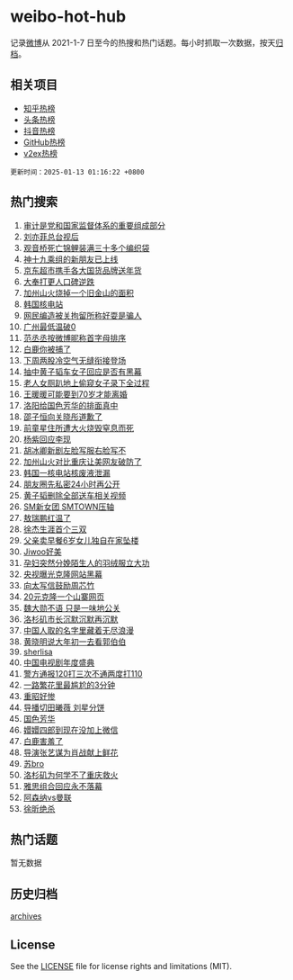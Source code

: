 # weibo-hot-hub

记录[微博](https://www.weibo.com)从 2021-1-7 日至今的热搜和热门话题。每小时抓取一次数据，按天[归档](archives)。

## 相关项目

- [知乎热榜](https://github.com/snaildev/zhihu-hot-hub)
- [头条热榜](https://github.com/snaildev/toutiao-hot-hub)
- [抖音热榜](https://github.com/snaildev/douyin-hot-hub)
- [GitHub热榜](https://github.com/snaildev/github-hot-hub)
- [v2ex热榜](https://github.com/snaildev/v2ex-hot-hub)


`更新时间：2025-01-13 01:16:22 +0800`

## 热门搜索

1. [审计是党和国家监督体系的重要组成部分](https://m.weibo.cn/search?containerid=100103type%3D1%26t%3D10%26q%3D%23%E5%AE%A1%E8%AE%A1%E6%98%AF%E5%85%9A%E5%92%8C%E5%9B%BD%E5%AE%B6%E7%9B%91%E7%9D%A3%E4%BD%93%E7%B3%BB%E7%9A%84%E9%87%8D%E8%A6%81%E7%BB%84%E6%88%90%E9%83%A8%E5%88%86%23&stream_entry_id=51&isnewpage=1&extparam=seat%3D1%26c_type%3D51%26pos%3D0%26cate%3D10103%26q%3D%2523%25E5%25AE%25A1%25E8%25AE%25A1%25E6%2598%25AF%25E5%2585%259A%25E5%2592%258C%25E5%259B%25BD%25E5%25AE%25B6%25E7%259B%2591%25E7%259D%25A3%25E4%25BD%2593%25E7%25B3%25BB%25E7%259A%2584%25E9%2587%258D%25E8%25A6%2581%25E7%25BB%2584%25E6%2588%2590%25E9%2583%25A8%25E5%2588%2586%2523%26dgr%3D0%26filter_type%3Drealtimehot%26stream_entry_id%3D51%26display_time%3D1736702181%26pre_seqid%3D17367021819010637185132)
1. [刘亦菲总台视后](https://m.weibo.cn/search?containerid=100103type%3D1%26t%3D10%26q%3D%23%E5%88%98%E4%BA%A6%E8%8F%B2%E6%80%BB%E5%8F%B0%E8%A7%86%E5%90%8E%23&stream_entry_id=31&isnewpage=1&extparam=seat%3D1%26flag%3D2%26filter_type%3Drealtimehot%26lcate%3D5001%26c_type%3D31%26band_rank%3D1%26pos%3D0%26cate%3D5001%26q%3D%2523%25E5%2588%2598%25E4%25BA%25A6%25E8%258F%25B2%25E6%2580%25BB%25E5%258F%25B0%25E8%25A7%2586%25E5%2590%258E%2523%26dgr%3D0%26realpos%3D1%26stream_entry_id%3D31%26display_time%3D1736702181%26pre_seqid%3D17367021819010637185132)
1. [观音桥死亡锦鲤装满三十多个编织袋](https://m.weibo.cn/search?containerid=100103type%3D1%26t%3D10%26q%3D%23%E8%A7%82%E9%9F%B3%E6%A1%A5%E6%AD%BB%E4%BA%A1%E9%94%A6%E9%B2%A4%E8%A3%85%E6%BB%A1%E4%B8%89%E5%8D%81%E5%A4%9A%E4%B8%AA%E7%BC%96%E7%BB%87%E8%A2%8B%23&stream_entry_id=31&isnewpage=1&extparam=seat%3D1%26flag%3D0%26filter_type%3Drealtimehot%26lcate%3D5001%26c_type%3D31%26band_rank%3D2%26pos%3D1%26cate%3D5001%26q%3D%2523%25E8%25A7%2582%25E9%259F%25B3%25E6%25A1%25A5%25E6%25AD%25BB%25E4%25BA%25A1%25E9%2594%25A6%25E9%25B2%25A4%25E8%25A3%2585%25E6%25BB%25A1%25E4%25B8%2589%25E5%258D%2581%25E5%25A4%259A%25E4%25B8%25AA%25E7%25BC%2596%25E7%25BB%2587%25E8%25A2%258B%2523%26dgr%3D0%26realpos%3D2%26stream_entry_id%3D31%26display_time%3D1736702181%26pre_seqid%3D17367021819010637185132)
1. [神十九乘组的新朋友已上线](https://m.weibo.cn/search?containerid=100103type%3D1%26t%3D10%26q%3D%23%E7%A5%9E%E5%8D%81%E4%B9%9D%E4%B9%98%E7%BB%84%E7%9A%84%E6%96%B0%E6%9C%8B%E5%8F%8B%E5%B7%B2%E4%B8%8A%E7%BA%BF%23&stream_entry_id=31&isnewpage=1&extparam=seat%3D1%26flag%3D0%26filter_type%3Drealtimehot%26lcate%3D5001%26c_type%3D31%26band_rank%3D3%26pos%3D2%26cate%3D5001%26q%3D%2523%25E7%25A5%259E%25E5%258D%2581%25E4%25B9%259D%25E4%25B9%2598%25E7%25BB%2584%25E7%259A%2584%25E6%2596%25B0%25E6%259C%258B%25E5%258F%258B%25E5%25B7%25B2%25E4%25B8%258A%25E7%25BA%25BF%2523%26dgr%3D0%26realpos%3D3%26stream_entry_id%3D31%26display_time%3D1736702181%26pre_seqid%3D17367021819010637185132)
1. [京东超市携手各大国货品牌送年货](https://m.weibo.cn/search?containerid=100103type%3D1%26t%3D10%26q%3D%23%E4%BA%AC%E4%B8%9C%E8%B6%85%E5%B8%82%E6%90%BA%E6%89%8B%E5%90%84%E5%A4%A7%E5%9B%BD%E8%B4%A7%E5%93%81%E7%89%8C%E9%80%81%E5%B9%B4%E8%B4%A7%23&stream_entry_id=31&isnewpage=1&extparam=seat%3D1%26band_rank%3D4%26stream_entry_id%3D31%26filter_type%3Drealtimehot%26lcate%3D5001%26c_type%3D31%26is_ad_pos%3D1%26pos%3D3%26cate%3D5001%26q%3D%2523%25E4%25BA%25AC%25E4%25B8%259C%25E8%25B6%2585%25E5%25B8%2582%25E6%2590%25BA%25E6%2589%258B%25E5%2590%2584%25E5%25A4%25A7%25E5%259B%25BD%25E8%25B4%25A7%25E5%2593%2581%25E7%2589%258C%25E9%2580%2581%25E5%25B9%25B4%25E8%25B4%25A7%2523%26dgr%3D0%26topic_ad%3D1%26adid%3D272553%26display_time%3D1736702181%26pre_seqid%3D17367021819010637185132)
1. [大奉打更人口碑逆跌](https://m.weibo.cn/search?containerid=100103type%3D1%26t%3D10%26q%3D%E5%A4%A7%E5%A5%89%E6%89%93%E6%9B%B4%E4%BA%BA%E5%8F%A3%E7%A2%91%E9%80%86%E8%B7%8C&stream_entry_id=31&isnewpage=1&extparam=seat%3D1%26flag%3D0%26filter_type%3Drealtimehot%26lcate%3D5001%26c_type%3D31%26band_rank%3D4%26pos%3D4%26cate%3D5001%26q%3D%25E5%25A4%25A7%25E5%25A5%2589%25E6%2589%2593%25E6%259B%25B4%25E4%25BA%25BA%25E5%258F%25A3%25E7%25A2%2591%25E9%2580%2586%25E8%25B7%258C%26dgr%3D0%26realpos%3D4%26stream_entry_id%3D31%26display_time%3D1736702181%26pre_seqid%3D17367021819010637185132)
1. [加州山火烧掉一个旧金山的面积](https://m.weibo.cn/search?containerid=100103type%3D1%26t%3D10%26q%3D%23%E5%8A%A0%E5%B7%9E%E5%B1%B1%E7%81%AB%E7%83%A7%E6%8E%89%E4%B8%80%E4%B8%AA%E6%97%A7%E9%87%91%E5%B1%B1%E7%9A%84%E9%9D%A2%E7%A7%AF%23&stream_entry_id=31&isnewpage=1&extparam=seat%3D1%26flag%3D0%26filter_type%3Drealtimehot%26lcate%3D5001%26c_type%3D31%26band_rank%3D5%26pos%3D5%26cate%3D5001%26q%3D%2523%25E5%258A%25A0%25E5%25B7%259E%25E5%25B1%25B1%25E7%2581%25AB%25E7%2583%25A7%25E6%258E%2589%25E4%25B8%2580%25E4%25B8%25AA%25E6%2597%25A7%25E9%2587%2591%25E5%25B1%25B1%25E7%259A%2584%25E9%259D%25A2%25E7%25A7%25AF%2523%26dgr%3D0%26realpos%3D5%26stream_entry_id%3D31%26display_time%3D1736702181%26pre_seqid%3D17367021819010637185132)
1. [韩国核电站](https://m.weibo.cn/search?containerid=100103type%3D1%26t%3D10%26q%3D%E9%9F%A9%E5%9B%BD%E6%A0%B8%E7%94%B5%E7%AB%99&stream_entry_id=31&isnewpage=1&extparam=seat%3D1%26flag%3D2%26filter_type%3Drealtimehot%26lcate%3D5001%26c_type%3D31%26band_rank%3D6%26pos%3D6%26cate%3D5001%26q%3D%25E9%259F%25A9%25E5%259B%25BD%25E6%25A0%25B8%25E7%2594%25B5%25E7%25AB%2599%26dgr%3D0%26realpos%3D6%26stream_entry_id%3D31%26display_time%3D1736702181%26pre_seqid%3D17367021819010637185132)
1. [网民编造被关拘留所称好耍是骗人](https://m.weibo.cn/search?containerid=100103type%3D1%26t%3D10%26q%3D%23%E7%BD%91%E6%B0%91%E7%BC%96%E9%80%A0%E8%A2%AB%E5%85%B3%E6%8B%98%E7%95%99%E6%89%80%E7%A7%B0%E5%A5%BD%E8%80%8D%E6%98%AF%E9%AA%97%E4%BA%BA%23&stream_entry_id=31&isnewpage=1&extparam=seat%3D1%26band_rank%3D7%26filter_type%3Drealtimehot%26lcate%3D5001%26c_type%3D31%26stream_entry_id%3D31%26pos%3D7%26cate%3D5001%26q%3D%2523%25E7%25BD%2591%25E6%25B0%2591%25E7%25BC%2596%25E9%2580%25A0%25E8%25A2%25AB%25E5%2585%25B3%25E6%258B%2598%25E7%2595%2599%25E6%2589%2580%25E7%25A7%25B0%25E5%25A5%25BD%25E8%2580%258D%25E6%2598%25AF%25E9%25AA%2597%25E4%25BA%25BA%2523%26dgr%3D0%26is_ad_pos%3D1%26adid%3D272420%26display_time%3D1736702181%26pre_seqid%3D17367021819010637185132)
1. [广州最低温破0](https://m.weibo.cn/search?containerid=100103type%3D1%26t%3D10%26q%3D%23%E5%B9%BF%E5%B7%9E%E6%9C%80%E4%BD%8E%E6%B8%A9%E7%A0%B40%23&stream_entry_id=31&isnewpage=1&extparam=seat%3D1%26flag%3D0%26filter_type%3Drealtimehot%26lcate%3D5001%26c_type%3D31%26band_rank%3D7%26pos%3D8%26cate%3D5001%26q%3D%2523%25E5%25B9%25BF%25E5%25B7%259E%25E6%259C%2580%25E4%25BD%258E%25E6%25B8%25A9%25E7%25A0%25B40%2523%26dgr%3D0%26realpos%3D7%26stream_entry_id%3D31%26display_time%3D1736702181%26pre_seqid%3D17367021819010637185132)
1. [范丞丞按微博昵称首字母排序](https://m.weibo.cn/search?containerid=100103type%3D1%26t%3D10%26q%3D%23%E8%8C%83%E4%B8%9E%E4%B8%9E%E6%8C%89%E5%BE%AE%E5%8D%9A%E6%98%B5%E7%A7%B0%E9%A6%96%E5%AD%97%E6%AF%8D%E6%8E%92%E5%BA%8F%23&stream_entry_id=31&isnewpage=1&extparam=seat%3D1%26flag%3D2%26filter_type%3Drealtimehot%26lcate%3D5001%26c_type%3D31%26band_rank%3D8%26pos%3D9%26cate%3D5001%26q%3D%2523%25E8%258C%2583%25E4%25B8%259E%25E4%25B8%259E%25E6%258C%2589%25E5%25BE%25AE%25E5%258D%259A%25E6%2598%25B5%25E7%25A7%25B0%25E9%25A6%2596%25E5%25AD%2597%25E6%25AF%258D%25E6%258E%2592%25E5%25BA%258F%2523%26dgr%3D0%26realpos%3D8%26stream_entry_id%3D31%26display_time%3D1736702181%26pre_seqid%3D17367021819010637185132)
1. [白鹿你被捕了](https://m.weibo.cn/search?containerid=100103type%3D1%26t%3D10%26q%3D%23%E7%99%BD%E9%B9%BF%E4%BD%A0%E8%A2%AB%E6%8D%95%E4%BA%86%23&stream_entry_id=31&isnewpage=1&extparam=seat%3D1%26flag%3D1%26filter_type%3Drealtimehot%26lcate%3D5001%26c_type%3D31%26band_rank%3D9%26pos%3D10%26cate%3D5001%26q%3D%2523%25E7%2599%25BD%25E9%25B9%25BF%25E4%25BD%25A0%25E8%25A2%25AB%25E6%258D%2595%25E4%25BA%2586%2523%26dgr%3D0%26realpos%3D9%26stream_entry_id%3D31%26display_time%3D1736702181%26pre_seqid%3D17367021819010637185132)
1. [下周两股冷空气无缝衔接登场](https://m.weibo.cn/search?containerid=100103type%3D1%26t%3D10%26q%3D%23%E4%B8%8B%E5%91%A8%E4%B8%A4%E8%82%A1%E5%86%B7%E7%A9%BA%E6%B0%94%E6%97%A0%E7%BC%9D%E8%A1%94%E6%8E%A5%E7%99%BB%E5%9C%BA%23&stream_entry_id=31&isnewpage=1&extparam=seat%3D1%26flag%3D1%26filter_type%3Drealtimehot%26lcate%3D5001%26c_type%3D31%26band_rank%3D10%26pos%3D11%26cate%3D5001%26q%3D%2523%25E4%25B8%258B%25E5%2591%25A8%25E4%25B8%25A4%25E8%2582%25A1%25E5%2586%25B7%25E7%25A9%25BA%25E6%25B0%2594%25E6%2597%25A0%25E7%25BC%259D%25E8%25A1%2594%25E6%258E%25A5%25E7%2599%25BB%25E5%259C%25BA%2523%26dgr%3D0%26realpos%3D10%26stream_entry_id%3D31%26display_time%3D1736702181%26pre_seqid%3D17367021819010637185132)
1. [抽中黄子韬车女子回应是否有黑幕](https://m.weibo.cn/search?containerid=100103type%3D1%26t%3D10%26q%3D%23%E6%8A%BD%E4%B8%AD%E9%BB%84%E5%AD%90%E9%9F%AC%E8%BD%A6%E5%A5%B3%E5%AD%90%E5%9B%9E%E5%BA%94%E6%98%AF%E5%90%A6%E6%9C%89%E9%BB%91%E5%B9%95%23&stream_entry_id=31&isnewpage=1&extparam=seat%3D1%26flag%3D2%26filter_type%3Drealtimehot%26lcate%3D5001%26c_type%3D31%26band_rank%3D11%26pos%3D12%26cate%3D5001%26q%3D%2523%25E6%258A%25BD%25E4%25B8%25AD%25E9%25BB%2584%25E5%25AD%2590%25E9%259F%25AC%25E8%25BD%25A6%25E5%25A5%25B3%25E5%25AD%2590%25E5%259B%259E%25E5%25BA%2594%25E6%2598%25AF%25E5%2590%25A6%25E6%259C%2589%25E9%25BB%2591%25E5%25B9%2595%2523%26dgr%3D0%26realpos%3D11%26stream_entry_id%3D31%26display_time%3D1736702181%26pre_seqid%3D17367021819010637185132)
1. [老人女厕趴地上偷窥女子录下全过程](https://m.weibo.cn/search?containerid=100103type%3D1%26t%3D10%26q%3D%23%E8%80%81%E4%BA%BA%E5%A5%B3%E5%8E%95%E8%B6%B4%E5%9C%B0%E4%B8%8A%E5%81%B7%E7%AA%A5%E5%A5%B3%E5%AD%90%E5%BD%95%E4%B8%8B%E5%85%A8%E8%BF%87%E7%A8%8B%23&stream_entry_id=31&isnewpage=1&extparam=seat%3D1%26flag%3D0%26filter_type%3Drealtimehot%26lcate%3D5001%26c_type%3D31%26band_rank%3D12%26pos%3D13%26cate%3D5001%26q%3D%2523%25E8%2580%2581%25E4%25BA%25BA%25E5%25A5%25B3%25E5%258E%2595%25E8%25B6%25B4%25E5%259C%25B0%25E4%25B8%258A%25E5%2581%25B7%25E7%25AA%25A5%25E5%25A5%25B3%25E5%25AD%2590%25E5%25BD%2595%25E4%25B8%258B%25E5%2585%25A8%25E8%25BF%2587%25E7%25A8%258B%2523%26dgr%3D0%26realpos%3D12%26stream_entry_id%3D31%26display_time%3D1736702181%26pre_seqid%3D17367021819010637185132)
1. [王暖暖可能要到70岁才能离婚](https://m.weibo.cn/search?containerid=100103type%3D1%26t%3D10%26q%3D%23%E7%8E%8B%E6%9A%96%E6%9A%96%E5%8F%AF%E8%83%BD%E8%A6%81%E5%88%B070%E5%B2%81%E6%89%8D%E8%83%BD%E7%A6%BB%E5%A9%9A%23&stream_entry_id=31&isnewpage=1&extparam=seat%3D1%26flag%3D0%26filter_type%3Drealtimehot%26lcate%3D5001%26c_type%3D31%26band_rank%3D13%26pos%3D14%26cate%3D5001%26q%3D%2523%25E7%258E%258B%25E6%259A%2596%25E6%259A%2596%25E5%258F%25AF%25E8%2583%25BD%25E8%25A6%2581%25E5%2588%25B070%25E5%25B2%2581%25E6%2589%258D%25E8%2583%25BD%25E7%25A6%25BB%25E5%25A9%259A%2523%26dgr%3D0%26realpos%3D13%26stream_entry_id%3D31%26display_time%3D1736702181%26pre_seqid%3D17367021819010637185132)
1. [洛阳给国色芳华的排面真中](https://m.weibo.cn/search?containerid=100103type%3D1%26t%3D10%26q%3D%23%E6%B4%9B%E9%98%B3%E7%BB%99%E5%9B%BD%E8%89%B2%E8%8A%B3%E5%8D%8E%E7%9A%84%E6%8E%92%E9%9D%A2%E7%9C%9F%E4%B8%AD%23&stream_entry_id=31&isnewpage=1&extparam=seat%3D1%26flag%3D1%26filter_type%3Drealtimehot%26lcate%3D5001%26c_type%3D31%26band_rank%3D14%26pos%3D15%26cate%3D5001%26q%3D%2523%25E6%25B4%259B%25E9%2598%25B3%25E7%25BB%2599%25E5%259B%25BD%25E8%2589%25B2%25E8%258A%25B3%25E5%258D%258E%25E7%259A%2584%25E6%258E%2592%25E9%259D%25A2%25E7%259C%259F%25E4%25B8%25AD%2523%26dgr%3D0%26realpos%3D14%26stream_entry_id%3D31%26display_time%3D1736702181%26pre_seqid%3D17367021819010637185132)
1. [邵子恒向关晓彤道歉了](https://m.weibo.cn/search?containerid=100103type%3D1%26t%3D10%26q%3D%23%E9%82%B5%E5%AD%90%E6%81%92%E5%90%91%E5%85%B3%E6%99%93%E5%BD%A4%E9%81%93%E6%AD%89%E4%BA%86%23&stream_entry_id=31&isnewpage=1&extparam=seat%3D1%26flag%3D2%26filter_type%3Drealtimehot%26lcate%3D5001%26c_type%3D31%26band_rank%3D15%26pos%3D16%26cate%3D5001%26q%3D%2523%25E9%2582%25B5%25E5%25AD%2590%25E6%2581%2592%25E5%2590%2591%25E5%2585%25B3%25E6%2599%2593%25E5%25BD%25A4%25E9%2581%2593%25E6%25AD%2589%25E4%25BA%2586%2523%26dgr%3D0%26realpos%3D15%26stream_entry_id%3D31%26display_time%3D1736702181%26pre_seqid%3D17367021819010637185132)
1. [前童星住所遭大火烧毁窒息而死](https://m.weibo.cn/search?containerid=100103type%3D1%26t%3D10%26q%3D%23%E5%89%8D%E7%AB%A5%E6%98%9F%E4%BD%8F%E6%89%80%E9%81%AD%E5%A4%A7%E7%81%AB%E7%83%A7%E6%AF%81%E7%AA%92%E6%81%AF%E8%80%8C%E6%AD%BB%23&stream_entry_id=31&isnewpage=1&extparam=seat%3D1%26flag%3D0%26filter_type%3Drealtimehot%26lcate%3D5001%26c_type%3D31%26band_rank%3D16%26pos%3D17%26cate%3D5001%26q%3D%2523%25E5%2589%258D%25E7%25AB%25A5%25E6%2598%259F%25E4%25BD%258F%25E6%2589%2580%25E9%2581%25AD%25E5%25A4%25A7%25E7%2581%25AB%25E7%2583%25A7%25E6%25AF%2581%25E7%25AA%2592%25E6%2581%25AF%25E8%2580%258C%25E6%25AD%25BB%2523%26dgr%3D0%26realpos%3D16%26stream_entry_id%3D31%26display_time%3D1736702181%26pre_seqid%3D17367021819010637185132)
1. [杨紫回应李现](https://m.weibo.cn/search?containerid=100103type%3D1%26t%3D10%26q%3D%23%E6%9D%A8%E7%B4%AB%E5%9B%9E%E5%BA%94%E6%9D%8E%E7%8E%B0%23&stream_entry_id=31&isnewpage=1&extparam=seat%3D1%26flag%3D0%26filter_type%3Drealtimehot%26lcate%3D5001%26c_type%3D31%26band_rank%3D17%26pos%3D18%26cate%3D5001%26q%3D%2523%25E6%259D%25A8%25E7%25B4%25AB%25E5%259B%259E%25E5%25BA%2594%25E6%259D%258E%25E7%258E%25B0%2523%26dgr%3D0%26realpos%3D17%26stream_entry_id%3D31%26display_time%3D1736702181%26pre_seqid%3D17367021819010637185132)
1. [胡冰卿新剧左脸写服右脸写不](https://m.weibo.cn/search?containerid=100103type%3D1%26t%3D10%26q%3D%E8%83%A1%E5%86%B0%E5%8D%BF%E6%96%B0%E5%89%A7%E5%B7%A6%E8%84%B8%E5%86%99%E6%9C%8D%E5%8F%B3%E8%84%B8%E5%86%99%E4%B8%8D&stream_entry_id=31&isnewpage=1&extparam=seat%3D1%26flag%3D1%26filter_type%3Drealtimehot%26lcate%3D5001%26c_type%3D31%26band_rank%3D18%26pos%3D19%26cate%3D5001%26q%3D%25E8%2583%25A1%25E5%2586%25B0%25E5%258D%25BF%25E6%2596%25B0%25E5%2589%25A7%25E5%25B7%25A6%25E8%2584%25B8%25E5%2586%2599%25E6%259C%258D%25E5%258F%25B3%25E8%2584%25B8%25E5%2586%2599%25E4%25B8%258D%26dgr%3D0%26realpos%3D18%26stream_entry_id%3D31%26display_time%3D1736702181%26pre_seqid%3D17367021819010637185132)
1. [加州山火对比重庆让美网友破防了](https://m.weibo.cn/search?containerid=100103type%3D1%26t%3D10%26q%3D%23%E5%8A%A0%E5%B7%9E%E5%B1%B1%E7%81%AB%E5%AF%B9%E6%AF%94%E9%87%8D%E5%BA%86%E8%AE%A9%E7%BE%8E%E7%BD%91%E5%8F%8B%E7%A0%B4%E9%98%B2%E4%BA%86%23&stream_entry_id=31&isnewpage=1&extparam=seat%3D1%26flag%3D0%26filter_type%3Drealtimehot%26lcate%3D5001%26c_type%3D31%26band_rank%3D19%26pos%3D20%26cate%3D5001%26q%3D%2523%25E5%258A%25A0%25E5%25B7%259E%25E5%25B1%25B1%25E7%2581%25AB%25E5%25AF%25B9%25E6%25AF%2594%25E9%2587%258D%25E5%25BA%2586%25E8%25AE%25A9%25E7%25BE%258E%25E7%25BD%2591%25E5%258F%258B%25E7%25A0%25B4%25E9%2598%25B2%25E4%25BA%2586%2523%26dgr%3D0%26realpos%3D19%26stream_entry_id%3D31%26display_time%3D1736702181%26pre_seqid%3D17367021819010637185132)
1. [韩国一核电站核废液泄漏](https://m.weibo.cn/search?containerid=100103type%3D1%26t%3D10%26q%3D%23%E9%9F%A9%E5%9B%BD%E4%B8%80%E6%A0%B8%E7%94%B5%E7%AB%99%E6%A0%B8%E5%BA%9F%E6%B6%B2%E6%B3%84%E6%BC%8F%23&stream_entry_id=31&isnewpage=1&extparam=seat%3D1%26flag%3D0%26filter_type%3Drealtimehot%26lcate%3D5001%26c_type%3D31%26band_rank%3D20%26pos%3D21%26cate%3D5001%26q%3D%2523%25E9%259F%25A9%25E5%259B%25BD%25E4%25B8%2580%25E6%25A0%25B8%25E7%2594%25B5%25E7%25AB%2599%25E6%25A0%25B8%25E5%25BA%259F%25E6%25B6%25B2%25E6%25B3%2584%25E6%25BC%258F%2523%26dgr%3D0%26realpos%3D20%26stream_entry_id%3D31%26display_time%3D1736702181%26pre_seqid%3D17367021819010637185132)
1. [朋友圈先私密24小时再公开](https://m.weibo.cn/search?containerid=100103type%3D1%26t%3D10%26q%3D%23%E6%9C%8B%E5%8F%8B%E5%9C%88%E5%85%88%E7%A7%81%E5%AF%8624%E5%B0%8F%E6%97%B6%E5%86%8D%E5%85%AC%E5%BC%80%23&stream_entry_id=31&isnewpage=1&extparam=seat%3D1%26flag%3D0%26filter_type%3Drealtimehot%26lcate%3D5001%26c_type%3D31%26band_rank%3D21%26pos%3D22%26cate%3D5001%26q%3D%2523%25E6%259C%258B%25E5%258F%258B%25E5%259C%2588%25E5%2585%2588%25E7%25A7%2581%25E5%25AF%258624%25E5%25B0%258F%25E6%2597%25B6%25E5%2586%258D%25E5%2585%25AC%25E5%25BC%2580%2523%26dgr%3D0%26realpos%3D21%26stream_entry_id%3D31%26display_time%3D1736702181%26pre_seqid%3D17367021819010637185132)
1. [黄子韬删除全部送车相关视频](https://m.weibo.cn/search?containerid=100103type%3D1%26t%3D10%26q%3D%23%E9%BB%84%E5%AD%90%E9%9F%AC%E5%88%A0%E9%99%A4%E5%85%A8%E9%83%A8%E9%80%81%E8%BD%A6%E7%9B%B8%E5%85%B3%E8%A7%86%E9%A2%91%23&stream_entry_id=31&isnewpage=1&extparam=seat%3D1%26flag%3D0%26filter_type%3Drealtimehot%26lcate%3D5001%26c_type%3D31%26band_rank%3D22%26pos%3D23%26cate%3D5001%26q%3D%2523%25E9%25BB%2584%25E5%25AD%2590%25E9%259F%25AC%25E5%2588%25A0%25E9%2599%25A4%25E5%2585%25A8%25E9%2583%25A8%25E9%2580%2581%25E8%25BD%25A6%25E7%259B%25B8%25E5%2585%25B3%25E8%25A7%2586%25E9%25A2%2591%2523%26dgr%3D0%26realpos%3D22%26stream_entry_id%3D31%26display_time%3D1736702181%26pre_seqid%3D17367021819010637185132)
1. [SM新女团 SMTOWN压轴](https://m.weibo.cn/search?containerid=100103type%3D1%26t%3D10%26q%3DSM%E6%96%B0%E5%A5%B3%E5%9B%A2+SMTOWN%E5%8E%8B%E8%BD%B4&stream_entry_id=31&isnewpage=1&extparam=seat%3D1%26flag%3D0%26filter_type%3Drealtimehot%26lcate%3D5001%26c_type%3D31%26band_rank%3D23%26pos%3D24%26cate%3D5001%26q%3DSM%25E6%2596%25B0%25E5%25A5%25B3%25E5%259B%25A2%2520SMTOWN%25E5%258E%258B%25E8%25BD%25B4%26dgr%3D0%26realpos%3D23%26stream_entry_id%3D31%26display_time%3D1736702181%26pre_seqid%3D17367021819010637185132)
1. [敖瑞鹏红温了](https://m.weibo.cn/search?containerid=100103type%3D1%26t%3D10%26q%3D%E6%95%96%E7%91%9E%E9%B9%8F%E7%BA%A2%E6%B8%A9%E4%BA%86&stream_entry_id=31&isnewpage=1&extparam=seat%3D1%26flag%3D0%26filter_type%3Drealtimehot%26lcate%3D5001%26c_type%3D31%26band_rank%3D24%26pos%3D25%26cate%3D5001%26q%3D%25E6%2595%2596%25E7%2591%259E%25E9%25B9%258F%25E7%25BA%25A2%25E6%25B8%25A9%25E4%25BA%2586%26dgr%3D0%26realpos%3D24%26stream_entry_id%3D31%26display_time%3D1736702181%26pre_seqid%3D17367021819010637185132)
1. [徐杰生涯首个三双](https://m.weibo.cn/search?containerid=100103type%3D1%26t%3D10%26q%3D%23%E5%BE%90%E6%9D%B0%E7%94%9F%E6%B6%AF%E9%A6%96%E4%B8%AA%E4%B8%89%E5%8F%8C%23&stream_entry_id=31&isnewpage=1&extparam=seat%3D1%26flag%3D1%26filter_type%3Drealtimehot%26lcate%3D5001%26c_type%3D31%26band_rank%3D25%26pos%3D26%26cate%3D5001%26q%3D%2523%25E5%25BE%2590%25E6%259D%25B0%25E7%2594%259F%25E6%25B6%25AF%25E9%25A6%2596%25E4%25B8%25AA%25E4%25B8%2589%25E5%258F%258C%2523%26dgr%3D0%26realpos%3D25%26stream_entry_id%3D31%26display_time%3D1736702181%26pre_seqid%3D17367021819010637185132)
1. [父亲卖早餐6岁女儿独自在家坠楼](https://m.weibo.cn/search?containerid=100103type%3D1%26t%3D10%26q%3D%23%E7%88%B6%E4%BA%B2%E5%8D%96%E6%97%A9%E9%A4%906%E5%B2%81%E5%A5%B3%E5%84%BF%E7%8B%AC%E8%87%AA%E5%9C%A8%E5%AE%B6%E5%9D%A0%E6%A5%BC%23&stream_entry_id=31&isnewpage=1&extparam=seat%3D1%26flag%3D0%26filter_type%3Drealtimehot%26lcate%3D5001%26c_type%3D31%26band_rank%3D26%26pos%3D27%26cate%3D5001%26q%3D%2523%25E7%2588%25B6%25E4%25BA%25B2%25E5%258D%2596%25E6%2597%25A9%25E9%25A4%25906%25E5%25B2%2581%25E5%25A5%25B3%25E5%2584%25BF%25E7%258B%25AC%25E8%2587%25AA%25E5%259C%25A8%25E5%25AE%25B6%25E5%259D%25A0%25E6%25A5%25BC%2523%26dgr%3D0%26realpos%3D26%26stream_entry_id%3D31%26display_time%3D1736702181%26pre_seqid%3D17367021819010637185132)
1. [Jiwoo好美](https://m.weibo.cn/search?containerid=100103type%3D1%26t%3D10%26q%3D%23Jiwoo%E5%A5%BD%E7%BE%8E%23&stream_entry_id=31&isnewpage=1&extparam=seat%3D1%26flag%3D0%26filter_type%3Drealtimehot%26lcate%3D5001%26c_type%3D31%26band_rank%3D27%26pos%3D28%26cate%3D5001%26q%3D%2523Jiwoo%25E5%25A5%25BD%25E7%25BE%258E%2523%26dgr%3D0%26realpos%3D27%26stream_entry_id%3D31%26display_time%3D1736702181%26pre_seqid%3D17367021819010637185132)
1. [孕妇突然分娩陌生人的羽绒服立大功](https://m.weibo.cn/search?containerid=100103type%3D1%26t%3D10%26q%3D%23%E5%AD%95%E5%A6%87%E7%AA%81%E7%84%B6%E5%88%86%E5%A8%A9%E9%99%8C%E7%94%9F%E4%BA%BA%E7%9A%84%E7%BE%BD%E7%BB%92%E6%9C%8D%E7%AB%8B%E5%A4%A7%E5%8A%9F%23&stream_entry_id=31&isnewpage=1&extparam=seat%3D1%26flag%3D32768%26filter_type%3Drealtimehot%26lcate%3D5001%26c_type%3D31%26band_rank%3D28%26pos%3D29%26cate%3D5001%26q%3D%2523%25E5%25AD%2595%25E5%25A6%2587%25E7%25AA%2581%25E7%2584%25B6%25E5%2588%2586%25E5%25A8%25A9%25E9%2599%258C%25E7%2594%259F%25E4%25BA%25BA%25E7%259A%2584%25E7%25BE%25BD%25E7%25BB%2592%25E6%259C%258D%25E7%25AB%258B%25E5%25A4%25A7%25E5%258A%259F%2523%26dgr%3D0%26realpos%3D28%26stream_entry_id%3D31%26display_time%3D1736702181%26pre_seqid%3D17367021819010637185132)
1. [央视曝光克隆网站黑幕](https://m.weibo.cn/search?containerid=100103type%3D1%26t%3D10%26q%3D%23%E5%A4%AE%E8%A7%86%E6%9B%9D%E5%85%89%E5%85%8B%E9%9A%86%E7%BD%91%E7%AB%99%E9%BB%91%E5%B9%95%23&stream_entry_id=31&isnewpage=1&extparam=seat%3D1%26flag%3D0%26filter_type%3Drealtimehot%26lcate%3D5001%26c_type%3D31%26band_rank%3D29%26pos%3D30%26cate%3D5001%26q%3D%2523%25E5%25A4%25AE%25E8%25A7%2586%25E6%259B%259D%25E5%2585%2589%25E5%2585%258B%25E9%259A%2586%25E7%25BD%2591%25E7%25AB%2599%25E9%25BB%2591%25E5%25B9%2595%2523%26dgr%3D0%26realpos%3D29%26stream_entry_id%3D31%26display_time%3D1736702181%26pre_seqid%3D17367021819010637185132)
1. [向太写信鼓励周芯竹](https://m.weibo.cn/search?containerid=100103type%3D1%26t%3D10%26q%3D%E5%90%91%E5%A4%AA%E5%86%99%E4%BF%A1%E9%BC%93%E5%8A%B1%E5%91%A8%E8%8A%AF%E7%AB%B9&stream_entry_id=31&isnewpage=1&extparam=seat%3D1%26flag%3D0%26filter_type%3Drealtimehot%26lcate%3D5001%26c_type%3D31%26band_rank%3D30%26pos%3D31%26cate%3D5001%26q%3D%25E5%2590%2591%25E5%25A4%25AA%25E5%2586%2599%25E4%25BF%25A1%25E9%25BC%2593%25E5%258A%25B1%25E5%2591%25A8%25E8%258A%25AF%25E7%25AB%25B9%26dgr%3D0%26realpos%3D30%26stream_entry_id%3D31%26display_time%3D1736702181%26pre_seqid%3D17367021819010637185132)
1. [20元克隆一个山寨网页](https://m.weibo.cn/search?containerid=100103type%3D1%26t%3D10%26q%3D%2320%E5%85%83%E5%85%8B%E9%9A%86%E4%B8%80%E4%B8%AA%E5%B1%B1%E5%AF%A8%E7%BD%91%E9%A1%B5%23&stream_entry_id=31&isnewpage=1&extparam=seat%3D1%26flag%3D1%26filter_type%3Drealtimehot%26lcate%3D5001%26c_type%3D31%26band_rank%3D31%26pos%3D32%26cate%3D5001%26q%3D%252320%25E5%2585%2583%25E5%2585%258B%25E9%259A%2586%25E4%25B8%2580%25E4%25B8%25AA%25E5%25B1%25B1%25E5%25AF%25A8%25E7%25BD%2591%25E9%25A1%25B5%2523%26dgr%3D0%26realpos%3D31%26stream_entry_id%3D31%26display_time%3D1736702181%26pre_seqid%3D17367021819010637185132)
1. [魏大勋不语 只是一味地公关](https://m.weibo.cn/search?containerid=100103type%3D1%26t%3D10%26q%3D%E9%AD%8F%E5%A4%A7%E5%8B%8B%E4%B8%8D%E8%AF%AD+%E5%8F%AA%E6%98%AF%E4%B8%80%E5%91%B3%E5%9C%B0%E5%85%AC%E5%85%B3&stream_entry_id=31&isnewpage=1&extparam=seat%3D1%26flag%3D0%26filter_type%3Drealtimehot%26lcate%3D5001%26c_type%3D31%26band_rank%3D32%26pos%3D33%26cate%3D5001%26q%3D%25E9%25AD%258F%25E5%25A4%25A7%25E5%258B%258B%25E4%25B8%258D%25E8%25AF%25AD%2520%25E5%258F%25AA%25E6%2598%25AF%25E4%25B8%2580%25E5%2591%25B3%25E5%259C%25B0%25E5%2585%25AC%25E5%2585%25B3%26dgr%3D0%26realpos%3D32%26stream_entry_id%3D31%26display_time%3D1736702181%26pre_seqid%3D17367021819010637185132)
1. [洛杉矶市长沉默沉默再沉默](https://m.weibo.cn/search?containerid=100103type%3D1%26t%3D10%26q%3D%23%E6%B4%9B%E6%9D%89%E7%9F%B6%E5%B8%82%E9%95%BF%E6%B2%89%E9%BB%98%E6%B2%89%E9%BB%98%E5%86%8D%E6%B2%89%E9%BB%98%23&stream_entry_id=31&isnewpage=1&extparam=seat%3D1%26flag%3D0%26filter_type%3Drealtimehot%26lcate%3D5001%26c_type%3D31%26band_rank%3D33%26pos%3D34%26cate%3D5001%26q%3D%2523%25E6%25B4%259B%25E6%259D%2589%25E7%259F%25B6%25E5%25B8%2582%25E9%2595%25BF%25E6%25B2%2589%25E9%25BB%2598%25E6%25B2%2589%25E9%25BB%2598%25E5%2586%258D%25E6%25B2%2589%25E9%25BB%2598%2523%26dgr%3D0%26realpos%3D33%26stream_entry_id%3D31%26display_time%3D1736702181%26pre_seqid%3D17367021819010637185132)
1. [中国人取的名字里藏着无尽浪漫](https://m.weibo.cn/search?containerid=100103type%3D1%26t%3D10%26q%3D%23%E4%B8%AD%E5%9B%BD%E4%BA%BA%E5%8F%96%E7%9A%84%E5%90%8D%E5%AD%97%E9%87%8C%E8%97%8F%E7%9D%80%E6%97%A0%E5%B0%BD%E6%B5%AA%E6%BC%AB%23&stream_entry_id=31&isnewpage=1&extparam=seat%3D1%26flag%3D1%26filter_type%3Drealtimehot%26lcate%3D5001%26c_type%3D31%26band_rank%3D34%26pos%3D35%26cate%3D5001%26q%3D%2523%25E4%25B8%25AD%25E5%259B%25BD%25E4%25BA%25BA%25E5%258F%2596%25E7%259A%2584%25E5%2590%258D%25E5%25AD%2597%25E9%2587%258C%25E8%2597%258F%25E7%259D%2580%25E6%2597%25A0%25E5%25B0%25BD%25E6%25B5%25AA%25E6%25BC%25AB%2523%26dgr%3D0%26realpos%3D34%26stream_entry_id%3D31%26display_time%3D1736702181%26pre_seqid%3D17367021819010637185132)
1. [黄晓明说大年初一去看郭伯伯](https://m.weibo.cn/search?containerid=100103type%3D1%26t%3D10%26q%3D%23%E9%BB%84%E6%99%93%E6%98%8E%E8%AF%B4%E5%A4%A7%E5%B9%B4%E5%88%9D%E4%B8%80%E5%8E%BB%E7%9C%8B%E9%83%AD%E4%BC%AF%E4%BC%AF%23&stream_entry_id=31&isnewpage=1&extparam=seat%3D1%26flag%3D1%26filter_type%3Drealtimehot%26lcate%3D5001%26c_type%3D31%26band_rank%3D35%26pos%3D36%26cate%3D5001%26q%3D%2523%25E9%25BB%2584%25E6%2599%2593%25E6%2598%258E%25E8%25AF%25B4%25E5%25A4%25A7%25E5%25B9%25B4%25E5%2588%259D%25E4%25B8%2580%25E5%258E%25BB%25E7%259C%258B%25E9%2583%25AD%25E4%25BC%25AF%25E4%25BC%25AF%2523%26dgr%3D0%26realpos%3D35%26stream_entry_id%3D31%26display_time%3D1736702181%26pre_seqid%3D17367021819010637185132)
1. [sherlisa](https://m.weibo.cn/search?containerid=100103type%3D1%26t%3D10%26q%3Dsherlisa&stream_entry_id=31&isnewpage=1&extparam=seat%3D1%26flag%3D1%26filter_type%3Drealtimehot%26lcate%3D5001%26c_type%3D31%26band_rank%3D36%26pos%3D37%26cate%3D5001%26q%3Dsherlisa%26dgr%3D0%26realpos%3D36%26stream_entry_id%3D31%26display_time%3D1736702181%26pre_seqid%3D17367021819010637185132)
1. [中国电视剧年度盛典](https://m.weibo.cn/search?containerid=100103type%3D1%26t%3D10%26q%3D%23%E4%B8%AD%E5%9B%BD%E7%94%B5%E8%A7%86%E5%89%A7%E5%B9%B4%E5%BA%A6%E7%9B%9B%E5%85%B8%23&stream_entry_id=31&isnewpage=1&extparam=seat%3D1%26flag%3D0%26filter_type%3Drealtimehot%26lcate%3D5001%26c_type%3D31%26band_rank%3D37%26pos%3D38%26cate%3D5001%26q%3D%2523%25E4%25B8%25AD%25E5%259B%25BD%25E7%2594%25B5%25E8%25A7%2586%25E5%2589%25A7%25E5%25B9%25B4%25E5%25BA%25A6%25E7%259B%259B%25E5%2585%25B8%2523%26dgr%3D0%26realpos%3D37%26stream_entry_id%3D31%26display_time%3D1736702181%26pre_seqid%3D17367021819010637185132)
1. [警方通报120打三次不通两度打110](https://m.weibo.cn/search?containerid=100103type%3D1%26t%3D10%26q%3D%23%E8%AD%A6%E6%96%B9%E9%80%9A%E6%8A%A5120%E6%89%93%E4%B8%89%E6%AC%A1%E4%B8%8D%E9%80%9A%E4%B8%A4%E5%BA%A6%E6%89%93110%23&stream_entry_id=31&isnewpage=1&extparam=seat%3D1%26flag%3D0%26filter_type%3Drealtimehot%26lcate%3D5001%26c_type%3D31%26band_rank%3D38%26pos%3D39%26cate%3D5001%26q%3D%2523%25E8%25AD%25A6%25E6%2596%25B9%25E9%2580%259A%25E6%258A%25A5120%25E6%2589%2593%25E4%25B8%2589%25E6%25AC%25A1%25E4%25B8%258D%25E9%2580%259A%25E4%25B8%25A4%25E5%25BA%25A6%25E6%2589%2593110%2523%26dgr%3D0%26realpos%3D38%26stream_entry_id%3D31%26display_time%3D1736702181%26pre_seqid%3D17367021819010637185132)
1. [一路繁花里最尴尬的3分钟](https://m.weibo.cn/search?containerid=100103type%3D1%26t%3D10%26q%3D%E4%B8%80%E8%B7%AF%E7%B9%81%E8%8A%B1%E9%87%8C%E6%9C%80%E5%B0%B4%E5%B0%AC%E7%9A%843%E5%88%86%E9%92%9F&stream_entry_id=31&isnewpage=1&extparam=seat%3D1%26flag%3D0%26filter_type%3Drealtimehot%26lcate%3D5001%26c_type%3D31%26band_rank%3D39%26pos%3D40%26cate%3D5001%26q%3D%25E4%25B8%2580%25E8%25B7%25AF%25E7%25B9%2581%25E8%258A%25B1%25E9%2587%258C%25E6%259C%2580%25E5%25B0%25B4%25E5%25B0%25AC%25E7%259A%25843%25E5%2588%2586%25E9%2592%259F%26dgr%3D0%26realpos%3D39%26stream_entry_id%3D31%26display_time%3D1736702181%26pre_seqid%3D17367021819010637185132)
1. [重昭好惨](https://m.weibo.cn/search?containerid=100103type%3D1%26t%3D10%26q%3D%23%E9%87%8D%E6%98%AD%E5%A5%BD%E6%83%A8%23&stream_entry_id=31&isnewpage=1&extparam=seat%3D1%26flag%3D1%26filter_type%3Drealtimehot%26lcate%3D5001%26c_type%3D31%26band_rank%3D40%26pos%3D41%26cate%3D5001%26q%3D%2523%25E9%2587%258D%25E6%2598%25AD%25E5%25A5%25BD%25E6%2583%25A8%2523%26dgr%3D0%26realpos%3D40%26stream_entry_id%3D31%26display_time%3D1736702181%26pre_seqid%3D17367021819010637185132)
1. [导播切田曦薇 刘星分饼](https://m.weibo.cn/search?containerid=100103type%3D1%26t%3D10%26q%3D%E5%AF%BC%E6%92%AD%E5%88%87%E7%94%B0%E6%9B%A6%E8%96%87+%E5%88%98%E6%98%9F%E5%88%86%E9%A5%BC&stream_entry_id=31&isnewpage=1&extparam=seat%3D1%26flag%3D0%26filter_type%3Drealtimehot%26lcate%3D5001%26c_type%3D31%26band_rank%3D41%26pos%3D42%26cate%3D5001%26q%3D%25E5%25AF%25BC%25E6%2592%25AD%25E5%2588%2587%25E7%2594%25B0%25E6%259B%25A6%25E8%2596%2587%2520%25E5%2588%2598%25E6%2598%259F%25E5%2588%2586%25E9%25A5%25BC%26dgr%3D0%26realpos%3D41%26stream_entry_id%3D31%26display_time%3D1736702181%26pre_seqid%3D17367021819010637185132)
1. [国色芳华](https://m.weibo.cn/search?containerid=100103type%3D1%26t%3D10%26q%3D%E5%9B%BD%E8%89%B2%E8%8A%B3%E5%8D%8E&stream_entry_id=31&isnewpage=1&extparam=seat%3D1%26flag%3D0%26filter_type%3Drealtimehot%26lcate%3D5001%26c_type%3D31%26band_rank%3D42%26pos%3D43%26cate%3D5001%26q%3D%25E5%259B%25BD%25E8%2589%25B2%25E8%258A%25B3%25E5%258D%258E%26dgr%3D0%26realpos%3D42%26stream_entry_id%3D31%26display_time%3D1736702181%26pre_seqid%3D17367021819010637185132)
1. [嬛嬛四郎到现在没加上微信](https://m.weibo.cn/search?containerid=100103type%3D1%26t%3D10%26q%3D%E5%AC%9B%E5%AC%9B%E5%9B%9B%E9%83%8E%E5%88%B0%E7%8E%B0%E5%9C%A8%E6%B2%A1%E5%8A%A0%E4%B8%8A%E5%BE%AE%E4%BF%A1&stream_entry_id=31&isnewpage=1&extparam=seat%3D1%26flag%3D0%26filter_type%3Drealtimehot%26lcate%3D5001%26c_type%3D31%26band_rank%3D43%26pos%3D44%26cate%3D5001%26q%3D%25E5%25AC%259B%25E5%25AC%259B%25E5%259B%259B%25E9%2583%258E%25E5%2588%25B0%25E7%258E%25B0%25E5%259C%25A8%25E6%25B2%25A1%25E5%258A%25A0%25E4%25B8%258A%25E5%25BE%25AE%25E4%25BF%25A1%26dgr%3D0%26realpos%3D43%26stream_entry_id%3D31%26display_time%3D1736702181%26pre_seqid%3D17367021819010637185132)
1. [白鹿害羞了](https://m.weibo.cn/search?containerid=100103type%3D1%26t%3D10%26q%3D%E7%99%BD%E9%B9%BF%E5%AE%B3%E7%BE%9E%E4%BA%86&stream_entry_id=31&isnewpage=1&extparam=seat%3D1%26flag%3D0%26filter_type%3Drealtimehot%26lcate%3D5001%26c_type%3D31%26band_rank%3D44%26pos%3D45%26cate%3D5001%26q%3D%25E7%2599%25BD%25E9%25B9%25BF%25E5%25AE%25B3%25E7%25BE%259E%25E4%25BA%2586%26dgr%3D0%26realpos%3D44%26stream_entry_id%3D31%26display_time%3D1736702181%26pre_seqid%3D17367021819010637185132)
1. [导演张艺谋为肖战献上鲜花](https://m.weibo.cn/search?containerid=100103type%3D1%26t%3D10%26q%3D%E5%AF%BC%E6%BC%94%E5%BC%A0%E8%89%BA%E8%B0%8B%E4%B8%BA%E8%82%96%E6%88%98%E7%8C%AE%E4%B8%8A%E9%B2%9C%E8%8A%B1&stream_entry_id=31&isnewpage=1&extparam=seat%3D1%26flag%3D0%26filter_type%3Drealtimehot%26lcate%3D5001%26c_type%3D31%26band_rank%3D45%26pos%3D46%26cate%3D5001%26q%3D%25E5%25AF%25BC%25E6%25BC%2594%25E5%25BC%25A0%25E8%2589%25BA%25E8%25B0%258B%25E4%25B8%25BA%25E8%2582%2596%25E6%2588%2598%25E7%258C%25AE%25E4%25B8%258A%25E9%25B2%259C%25E8%258A%25B1%26dgr%3D0%26realpos%3D45%26stream_entry_id%3D31%26display_time%3D1736702181%26pre_seqid%3D17367021819010637185132)
1. [苏bro](https://m.weibo.cn/search?containerid=100103type%3D1%26t%3D10%26q%3D%E8%8B%8Fbro&stream_entry_id=31&isnewpage=1&extparam=seat%3D1%26flag%3D0%26filter_type%3Drealtimehot%26lcate%3D5001%26c_type%3D31%26band_rank%3D46%26pos%3D47%26cate%3D5001%26q%3D%25E8%258B%258Fbro%26dgr%3D0%26realpos%3D46%26stream_entry_id%3D31%26display_time%3D1736702181%26pre_seqid%3D17367021819010637185132)
1. [洛杉矶为何学不了重庆救火](https://m.weibo.cn/search?containerid=100103type%3D1%26t%3D10%26q%3D%23%E6%B4%9B%E6%9D%89%E7%9F%B6%E4%B8%BA%E4%BD%95%E5%AD%A6%E4%B8%8D%E4%BA%86%E9%87%8D%E5%BA%86%E6%95%91%E7%81%AB%23&stream_entry_id=31&isnewpage=1&extparam=seat%3D1%26flag%3D0%26filter_type%3Drealtimehot%26lcate%3D5001%26c_type%3D31%26band_rank%3D47%26pos%3D48%26cate%3D5001%26q%3D%2523%25E6%25B4%259B%25E6%259D%2589%25E7%259F%25B6%25E4%25B8%25BA%25E4%25BD%2595%25E5%25AD%25A6%25E4%25B8%258D%25E4%25BA%2586%25E9%2587%258D%25E5%25BA%2586%25E6%2595%2591%25E7%2581%25AB%2523%26dgr%3D0%26realpos%3D47%26stream_entry_id%3D31%26display_time%3D1736702181%26pre_seqid%3D17367021819010637185132)
1. [雅思组合回应永不落幕](https://m.weibo.cn/search?containerid=100103type%3D1%26t%3D10%26q%3D%23%E9%9B%85%E6%80%9D%E7%BB%84%E5%90%88%E5%9B%9E%E5%BA%94%E6%B0%B8%E4%B8%8D%E8%90%BD%E5%B9%95%23&stream_entry_id=31&isnewpage=1&extparam=seat%3D1%26flag%3D1%26filter_type%3Drealtimehot%26lcate%3D5001%26c_type%3D31%26band_rank%3D48%26pos%3D49%26cate%3D5001%26q%3D%2523%25E9%259B%2585%25E6%2580%259D%25E7%25BB%2584%25E5%2590%2588%25E5%259B%259E%25E5%25BA%2594%25E6%25B0%25B8%25E4%25B8%258D%25E8%2590%25BD%25E5%25B9%2595%2523%26dgr%3D0%26realpos%3D48%26stream_entry_id%3D31%26display_time%3D1736702181%26pre_seqid%3D17367021819010637185132)
1. [阿森纳vs曼联](https://m.weibo.cn/search?containerid=100103type%3D1%26t%3D10%26q%3D%23%E9%98%BF%E6%A3%AE%E7%BA%B3vs%E6%9B%BC%E8%81%94%23&stream_entry_id=31&isnewpage=1&extparam=seat%3D1%26flag%3D1%26filter_type%3Drealtimehot%26lcate%3D5001%26c_type%3D31%26band_rank%3D49%26pos%3D50%26cate%3D5001%26q%3D%2523%25E9%2598%25BF%25E6%25A3%25AE%25E7%25BA%25B3vs%25E6%259B%25BC%25E8%2581%2594%2523%26dgr%3D0%26realpos%3D49%26stream_entry_id%3D31%26display_time%3D1736702181%26pre_seqid%3D17367021819010637185132)
1. [徐昕绝杀](https://m.weibo.cn/search?containerid=100103type%3D1%26t%3D10%26q%3D%E5%BE%90%E6%98%95%E7%BB%9D%E6%9D%80&stream_entry_id=31&isnewpage=1&extparam=seat%3D1%26flag%3D0%26filter_type%3Drealtimehot%26lcate%3D5001%26c_type%3D31%26band_rank%3D50%26pos%3D51%26cate%3D5001%26q%3D%25E5%25BE%2590%25E6%2598%2595%25E7%25BB%259D%25E6%259D%2580%26dgr%3D0%26realpos%3D50%26stream_entry_id%3D31%26display_time%3D1736702181%26pre_seqid%3D17367021819010637185132)

## 热门话题

暂无数据

## 历史归档

[archives](archives)

## License

See the [LICENSE](LICENSE) file for license rights and limitations (MIT).
